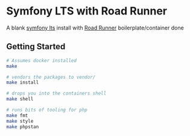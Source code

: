 # Symfony LTS with Road Runner

A blank [symfony lts](https://symfony.com/) install with [Road Runner](https://roadrunner.dev/) boilerplate/container done

## Getting Started

```bash
# Assumes docker installed
make 

# vendors the packages to vendor/
make install

# drops you into the containers shell
make shell

# runs bits of tooling for php
make fmt
make style
make phpstan
```

